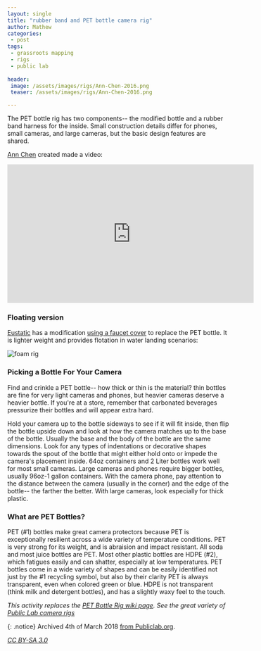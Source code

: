 ```yaml
---
layout: single
title: "rubber band and PET bottle camera rig"
author: Mathew
categories: 
 - post
tags:
 - grassroots mapping
 - rigs
 - public lab
 
header: 
 image: /assets/images/rigs/Ann-Chen-2016.png
 teaser: /assets/images/rigs/Ann-Chen-2016.png

---
```


The PET bottle rig has two components-- the modified bottle and a rubber band harness for the inside.  Small construction details differ for phones, small cameras, and large cameras, but the basic design features are shared. 

[Ann Chen](http://annhchen.com/) created made a video:

<iframe width="560" height="315" src="https://www.youtube.com/embed/a7NZAu0oXAU" frameborder="0" allowfullscreen></iframe>


### Floating version
[Eustatic](https://publiclab.org/profile/eustatic) has a modification [using a faucet cover](https://publiclab.org/notes/eustatic/03-12-2014/floating-camera-rig) to replace the PET bottle.  It is lighter weight and provides flotation in water landing scenarios:

![foam rig](https://farm4.staticflickr.com/3740/13098768104_59a13ed5fd.jpg)


### Picking a Bottle For Your Camera
Find and crinkle a PET bottle-- how thick or thin is the material? thin bottles are fine for very light cameras and phones, but heavier cameras deserve a heavier bottle.  If you're at a store, remember that carbonated beverages pressurize their bottles and will appear extra hard.

Hold your camera up to the bottle sideways to see if it will fit inside, then flip the bottle upside down and look at how the camera matches up to the base of the bottle.  Usually the base and the body of the bottle are the same dimensions.  Look for any types of indentations or decorative shapes towards the spout of the bottle that might either hold onto or impede the camera's placement inside.
64oz containers and 2 Liter bottles work well for most small cameras.  Large cameras and phones require bigger bottles, usually 96oz-1 gallon containers.  With the camera phone, pay attention to the distance between the camera (usually in the corner) and the edge of the bottle-- the farther the better.  With large cameras, look especially for thick plastic.

### What are PET Bottles?
PET (#1) bottles make great camera protectors because PET is exceptionally resilient across a wide variety of temperature conditions.  PET is very strong for its weight, and is abraision and impact resistant.  All soda and most juice bottles are PET. Most other plastic bottles are HDPE (#2), which fatigues easily and can shatter, especially at low temperatures.   PET bottles come in a wide variety of shapes and can be easily identified not just by the #1 recycling symbol, but also by their clarity PET is always transparent, even when colored green or blue.  HDPE is not transparent (think milk and detergent bottles), and has a slightly waxy feel to the touch.


_This activity replaces the [PET Bottle Rig wiki page](https://publiclab.org/wiki/pet-bottle-rubber-band-rig). See the great variety of [Public Lab camera rigs](https://publiclab.org/tag/photo-rig)_

{: .notice} 
Archived 4th of March 2018 [from Publiclab.org](https://publiclab.org/notes/mathew/02-22-2017/rubber-band-and-pet-bottle-camera-rig).

*[CC BY-SA 3.0](https://creativecommons.org/licenses/by-sa/3.0/)*